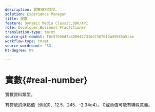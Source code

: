 ```yaml
---
description: 實數資料類型。
solution: Experience Manager
title: 實數
feature: Dynamic Media Classic,SDK/API
role: Developer,Business Practitioner
translation-type: tm+mt
source-git-commit: f6c97606d7a4209427316d7367013ad9585a5cae
workflow-type: tm+mt
source-wordcount: '33'
ht-degree: 0%

---
```



# 實數{#real-number}

實數資料類型。

有符號的浮點值（例如0、12.5、245、-2.34e4）。 0或負值可能有特殊意義。